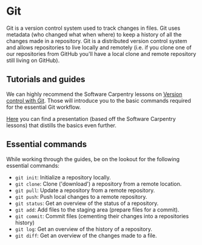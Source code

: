 # Git

Git is a version control system used to track changes in files. Git uses
metadata (who changed what when where) to keep a history of all the changes made
in a repository. Git is a distributed version control system and allows
repositories to live locally and remotely (i.e. if you clone one of our
repositories from GitHub you'll have a local clone and remote repository still
living on GitHub).

## Tutorials and guides

We can highly recommend the Software Carpentry lessons on [Version control with
Git](https://swcarpentry.github.io/git-novice/). Those will introduce you to the
basic commands required for the essential Git workflow.

[Here](https://pad.gwdg.de/p/ByBc2xHEU#/) you can find a presentation (based off
the Software Carpentry lessons) that distills the basics even further.

## Essential commands

While working through the guides, be on the lookout for the following essential
commands:

- `git init`: Initialize a repository locally.
- `git clone`: Clone ('download') a repository from a remote location.
- `git pull`: Update a repository from a remote repository.
- `git push`: Push local changes to a remote repository.
- `git status`: Get an overview of the status of a repository.
- `git add`: Add files to the staging area (prepare files for a commit).
- `git commit`: Commit files (cementing their changes into a repositories
  history)
- `git log`: Get an overview of the history of a repository.
- `git diff`: Get an overview of the changes made to a file.
